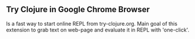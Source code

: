 Try Clojure in Google Chrome Browser
------------------------------------

Is a fast way to start online REPL from try-clojure.org. 
Main goal of this extension to grab text on web-page and evaluate it in REPL with 'one-click'.

